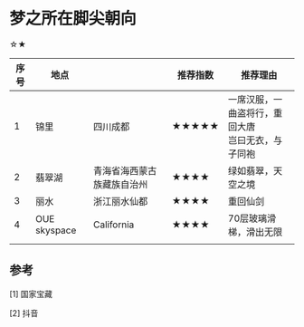 # 梦之所在脚尖朝向

☆★

| 序号 | 地点         |                            | 推荐指数 | 推荐理由                                             |
| ---- | ------------ | -------------------------- | -------- | ---------------------------------------------------- |
| 1    | 锦里         | 四川成都                   | ★★★★★    | 一席汉服，一曲盗将行，重回大唐<br>岂曰无衣，与子同袍 |
| 2    | 翡翠湖       | 青海省海西蒙古族藏族自治州 | ★★★★     | 绿如翡翠，天空之境                                   |
| 3    | 丽水         | 浙江丽水仙都               | ★★★★     | 重回仙剑                                             |
| 4    | OUE skyspace | California                 | ★★★★     | 70层玻璃滑梯，滑出无限                               |
|      |              |                            |          |                                                      |



## 参考

[1] 国家宝藏

[2] 抖音

